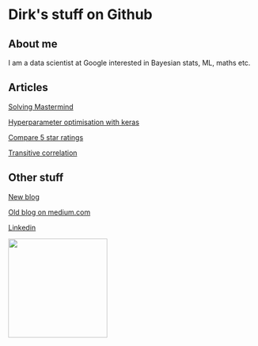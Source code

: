 # Dirk's stuff on Github

## About me

I am a data scientist at Google interested in Bayesian stats, ML, maths etc. 

## Articles

[Solving Mastermind](mastermind.md)

[Hyperparameter optimisation with keras](hpopt.md)

[Compare 5 star ratings](5point.md)

[Transitive correlation](corr.md)

## Other stuff

[New blog](https://dnachbar.blogspot.com/)

[Old blog on medium.com](https://medium.com/@dirknbr)

[Linkedin](https://www.linkedin.com/in/dirk-nachbar-2417023/)

<img src='owl.png' width='200'>
